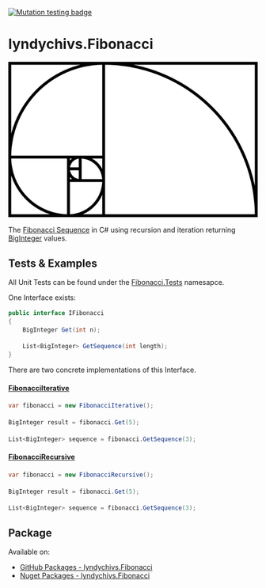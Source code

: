 [![Mutation testing badge](https://img.shields.io/endpoint?style=for-the-badge&url=https%3A%2F%2Fbadge-api.stryker-mutator.io%2Fgithub.com%2Flyndychivs%2FFibonacci%2Fmaster)](https://dashboard.stryker-mutator.io/reports/github.com/lyndychivs/Fibonacci/maste)

# lyndychivs.Fibonacci

![The Fibonacci Sequence as image](https://raw.githubusercontent.com/lyndychivs/Fibonacci/master/Resources/fibonacci.png)

The [Fibonacci Sequence](https://en.wikipedia.org/wiki/Fibonacci_sequence) in C# using recursion and iteration returning [BigInteger](https://learn.microsoft.com/en-us/dotnet/api/system.numerics.biginteger) values.

## Tests & Examples
All Unit Tests can be found under the [Fibonacci.Tests](https://github.com/lyndychivs/Fibonacci/tree/master/Fibonacci.Tests) namesapce.

One Interface exists:

```csharp
public interface IFibonacci
{
    BigInteger Get(int n);

    List<BigInteger> GetSequence(int length);
}
```

There are two concrete implementations of this Interface.

#### [FibonacciIterative](https://github.com/lyndychivs/Fibonacci/blob/master/Fibonacci/FibonacciIterative.cs)

```csharp
var fibonacci = new FibonacciIterative();

BigInteger result = fibonacci.Get(5);

List<BigInteger> sequence = fibonacci.GetSequence(3);
```

#### [FibonacciRecursive](https://github.com/lyndychivs/Fibonacci/blob/master/Fibonacci/FibonacciRecursive.cs)

```csharp
var fibonacci = new FibonacciRecursive();

BigInteger result = fibonacci.Get(5);

List<BigInteger> sequence = fibonacci.GetSequence(3);
```

## Package
Available on:
- [GitHub Packages - lyndychivs.Fibonacci](https://github.com/lyndychivs/Fibonacci/pkgs/nuget/lyndychivs.Fibonacci)
- [Nuget Packages - lyndychivs.Fibonacci](https://www.nuget.org/packages/lyndychivs.Fibonacci/)
